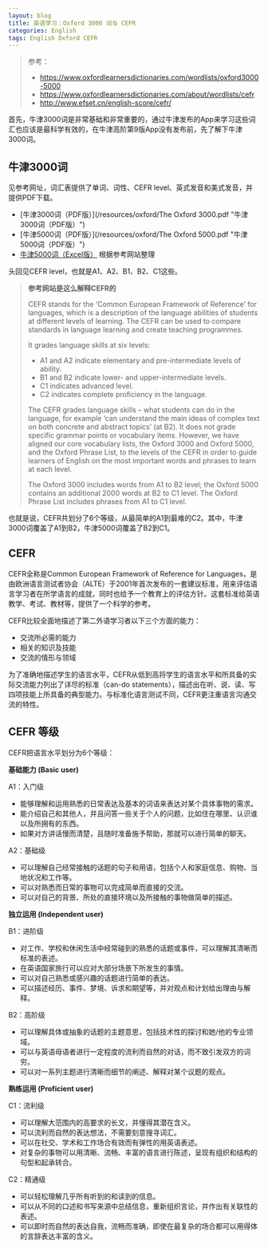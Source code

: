 ```yaml
---
layout: blog
title: 英语学习：Oxford 3000 词与 CEFR
categories: English
tags: English Oxford CEFR
---
```


> 参考：
> 
> * https://www.oxfordlearnersdictionaries.com/wordlists/oxford3000-5000
> * https://www.oxfordlearnersdictionaries.com/about/wordlists/cefr
> * http://www.efset.cn/english-score/cefr/

首先，牛津3000词是非常基础和非常重要的，通过牛津发布的App来学习这些词汇也应该是最科学有效的，在牛津高阶第9版App没有发布前，先了解下牛津3000词。

## 牛津3000词

见参考网址，词汇表提供了单词、词性、CEFR level、英式发音和美式发音，并提供PDF下载。

* [牛津3000词（PDF版）](/resources/oxford/The Oxford 3000.pdf "牛津3000词（PDF版）")
* [牛津5000词（PDF版）](/resources/oxford/The Oxford 5000.pdf "牛津5000词（PDF版）")
* [牛津5000词（Excel版）](/resources/oxford/Oxford-5000.xlsx "牛津5000词（Excel版）") 根据参考网站整理

头回见CEFR level，也就是A1、A2、B1、B2、C1这些。

> **参考网站是这么解释CEFR的**
> 
> CEFR stands for the ‘Common European Framework of Reference’ for languages, which is a description of the language abilities of students at different levels of learning. The CEFR can be used to compare standards in language learning and create teaching programmes.
> 
> It grades language skills at six levels:
> 
> * A1 and A2 indicate elementary and pre-intermediate levels of ability.
> * B1 and B2 indicate lower- and upper-intermediate levels.
> * C1 indicates advanced level.
> * C2 indicates complete proficiency in the language.
> 
> The CEFR grades language skills – what students can do in the language, for example ‘can understand the main ideas of complex text on both concrete and abstract topics’ (at B2). It does not grade specific grammar points or vocabulary items. However, we have aligned our core vocabulary lists, the Oxford 3000 and Oxford 5000, and the Oxford Phrase List, to the levels of the CEFR in order to guide learners of English on the most important words and phrases to learn at each level.
> 
> The Oxford 3000 includes words from A1 to B2 level; the Oxford 5000 contains an additional 2000 words at B2 to C1 level. The Oxford Phrase List includes phrases from A1 to C1 level.

也就是说，CEFR共划分了6个等级，从最简单的A1到最难的C2。其中，牛津3000词覆盖了A1到B2，牛津5000词覆盖了B2到C1。

## CEFR

CEFR全称是Common European Framework of Reference for Languages，是由欧洲语言测试者协会（ALTE）于2001年首次发布的一套建议标准，用来评估语言学习者在所学语言的成就，同时也给予一个教育上的评估方针。这套标准给英语教学、考试、教材等，提供了一个科学的参考。

CEFR比较全面地描述了第二外语学习者以下三个方面的能力：

* 交流所必需的能力
* 相关的知识及技能
* 交流的情形与领域

为了准确地描述学生的语言水平，CEFR从低到高将学生的语言水平和所具备的实际交流能力列出了详尽的标准（can-do statements），描述出在听、说、读、写四项技能上所具备的典型能力。与标准化语言测试不同，CEFR更注重语言沟通交流的特性。

## CEFR 等级

CEFR把语言水平划分为6个等级：

**基础能力 (Basic user)**

A1：入门级
* 能够理解和运用熟悉的日常表达及基本的词语来表达对某个具体事物的需求。
* 能介绍自己和其他人，并且问答一些关于个人的问题，比如住在哪里、认识谁以及所拥有的东西。
* 如果对方讲话慢而清楚，且随时准备施予帮助，那就可以进行简单的聊天。

A2：基础级
* 可以理解自己经常接触的话题的句子和用语，包括个人和家庭信息、购物、当地状况和工作等。
* 可以对熟悉而日常的事物可以完成简单而直接的交流。
* 可以对自己的背景、所处的直接环境以及所接触的事物做简单的描述。

**独立运用 (Independent user)**

B1：进阶级
* 对工作、学校和休闲生活中经常碰到的熟悉的话题或事件，可以理解其清晰而标准的表述。
* 在英语国家旅行可以应对大部分场景下所发生的事情。
* 可以对自己熟悉或感兴趣的话题进行简单的表达。
* 可以描述经历、事件、梦境、诉求和期望等，并对观点和计划给出理由与解释。

B2：高阶级
* 可以理解具体或抽象的话题的主题意思，包括技术性的探讨和她/他的专业领域。
* 可以与英语母语者进行一定程度的流利而自然的对话，而不致引发双方的词穷。
* 可以对一系列主题进行清晰而细节的阐述、解释对某个议题的观点。

**熟练运用 (Proficient user)**

C1：流利级
* 可以理解大范围内的高要求的长文，并懂得其潜在含义。
* 可以流利而自然的表达想法，不需要刻意搜寻词汇。
* 可以在社交、学术和工作场合有效而有弹性的用英语表述。
* 对复杂的事物可以用清晰、流畅、丰富的语言进行陈述，呈现有组织和结构的句型和起承转合。

C2：精通级
* 可以轻松理解几乎所有听到的和读到的信息。
* 可以从不同的口述和书写来源中总结信息，重新组织言论，并作出有关联性的表述。
* 可以即时而自然的表达自我，流畅而准确，即使在最复杂的场合都可以用得体的言辞表达丰富的含义。